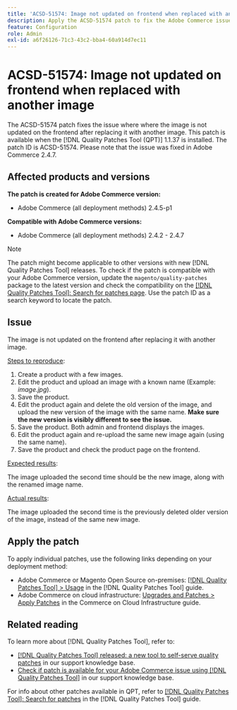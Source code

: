 ```yaml
---
title: 'ACSD-51574: Image not updated on frontend when replaced with another image'
description: Apply the ACSD-51574 patch to fix the Adobe Commerce issue where the image is not updated on the frontend after replacing it with another image.
feature: Configuration
role: Admin
exl-id: a6f26126-71c3-43c2-bba4-60a914d7ec11
---
```

# ACSD-51574: Image not updated on frontend when replaced with another image 

The ACSD-51574 patch fixes the issue where  where the image is not updated on the frontend after replacing it with another image. This patch is available when the [!DNL Quality Patches Tool (QPT)] 1.1.37 is installed. The patch ID is ACSD-51574. Please note that the issue was fixed in Adobe Commerce 2.4.7.

## Affected products and versions

**The patch is created for Adobe Commerce version:**

* Adobe Commerce (all deployment methods) 2.4.5-p1

**Compatible with Adobe Commerce versions:**

* Adobe Commerce (all deployment methods) 2.4.2 - 2.4.7

>[!NOTE]
>
>The patch might become applicable to other versions with new [!DNL Quality Patches Tool] releases. To check if the patch is compatible with your Adobe Commerce version, update the `magento/quality-patches` package to the latest version and check the compatibility on the [[!DNL Quality Patches Tool]: Search for patches page](https://experienceleague.adobe.com/tools/commerce-quality-patches/index.html). Use the patch ID as a search keyword to locate the patch.

## Issue

The image is not updated on the frontend after replacing it with another image. 

<u>Steps to reproduce</u>:

1. Create a product with a few images.
1. Edit the product and upload an image with a known name (Example: *image.jpg*).
1. Save the product.
1. Edit the product again and delete the old version of the image, and upload the new version of the image with the same name. **Make sure the new version is visibly different to see the issue.**
1. Save the product. Both admin and frontend displays the images.
1. Edit the product again and re-upload the same new image again (using the same name).
1. Save the product and check the product page on the frontend.

<u>Expected results</u>:

The image uploaded the second time should be the new image, along with the renamed image name.

<u>Actual results</u>:

The image uploaded the second time is the previously deleted older version of the image, instead of the same new image.

## Apply the patch

To apply individual patches, use the following links depending on your deployment method:

* Adobe Commerce or Magento Open Source on-premises: [[!DNL Quality Patches Tool] > Usage](https://experienceleague.adobe.com/docs/commerce-operations/tools/quality-patches-tool/usage.html) in the [!DNL Quality Patches Tool] guide.
* Adobe Commerce on cloud infrastructure: [Upgrades and Patches > Apply Patches](https://experienceleague.adobe.com/docs/commerce-cloud-service/user-guide/develop/upgrade/apply-patches.html) in the Commerce on Cloud Infrastructure guide.

## Related reading

To learn more about [!DNL Quality Patches Tool], refer to:

* [[!DNL Quality Patches Tool] released: a new tool to self-serve quality patches](https://experienceleague.adobe.com/en/docs/commerce-knowledge-base/kb/announcements/commerce-announcements/magento-quality-patches-released-new-tool-to-self-serve-quality-patches) in our support knowledge base.
* [Check if patch is available for your Adobe Commerce issue using [!DNL Quality Patches Tool]](/help/tools/quality-patches-tool/patches-available-in-qpt/check-patch-for-magento-issue-with-magento-quality-patches.md) in our support knowledge base.

For info about other patches available in QPT, refer to [[!DNL Quality Patches Tool]: Search for patches](https://experienceleague.adobe.com/tools/commerce-quality-patches/index.html) in the [!DNL Quality Patches Tool] guide.
